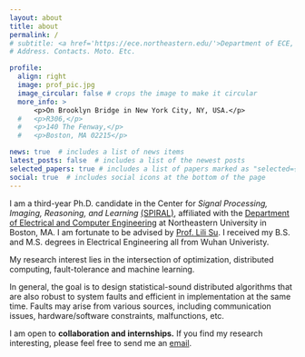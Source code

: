 ```yaml
---
layout: about
title: about
permalink: /
# subtitle: <a href='https://ece.northeastern.edu/'>Department of ECE, Northeastern University</a>. 
# Address. Contacts. Moto. Etc.

profile:
  align: right
  image: prof_pic.jpg
  image_circular: false # crops the image to make it circular
  more_info: >
      <p>On Brooklyn Bridge in New York City, NY, USA.</p>
  #   <p>R306,</p>
  #   <p>140 The Fenway,</p>
  #   <p>Boston, MA 02215</p>

news: true  # includes a list of news items
latest_posts: false  # includes a list of the newest posts
selected_papers: true # includes a list of papers marked as "selected={true}"
social: true  # includes social icons at the bottom of the page
---
```

I am a third-year Ph.D. candidate in the Center for *Signal Processing, Imaging, Reasoning, and Learning* <a href='https://web.northeastern.edu/spiral/'>(SPIRAL)</a>, affiliated with the <a href='https://ece.northeastern.edu/'>Department of Electrical and Computer Engineering</a> at Northeastern University in Boston, MA. I am fortunate to be advised by <a href='https://lilisu3.sites.northeastern.edu'> Prof. Lili Su</a>. I received my B.S. and M.S. degrees in Electrical Engineering all from Wuhan Univeristy.

My research interest lies in the intersection of optimization, distributed computing, fault-tolerance and machine learning. 
<!-- Concretely, recent work focuses mostly on robust and efficient federated learning with provable guarantees.  -->
In general, the goal is to design statistical-sound distributed algorithms that are also robust to system faults and efficient in implementation at the same time. 
Faults may arise from various sources, including communication issues, hardware/software constraints, malfunctions, etc.

I am open to **collaboration and internships.**
If you find my research interesting, please feel free to send me an <a href="mailto:xiang.mi@northeastern.edu"> email</a>.